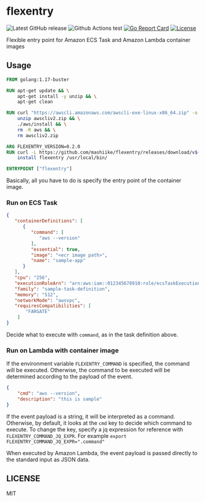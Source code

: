 # flexentry
![Latest GitHub release](https://img.shields.io/github/release/mashiike/flexentry.svg)
![Github Actions test](https://github.com/mashiike/flexentry/workflows/Test/badge.svg?branch=main)
[![Go Report Card](https://goreportcard.com/badge/mashiike/flexentry)](https://goreportcard.com/report/mashiike/flexentry) [![License](https://img.shields.io/badge/license-MIT-blue.svg)](https://github.com/mashiike/flexentry/blob/master/LICENSE)

Flexible entry point for Amazon ECS Task and Amazon Lambda container images

## Usage 

```Dockerfile
FROM golang:1.17-buster

RUN apt-get update && \
    apt-get install -y unzip && \
    apt-get clean

RUN curl "https://awscli.amazonaws.com/awscli-exe-linux-x86_64.zip" -o "awscliv2.zip" && \
    unzip awscliv2.zip && \
    ./aws/install && \
    rm -R aws && \
    rm awscliv2.zip

ARG FLEXENTRY_VERSION=0.2.0
RUN curl -L https://github.com/mashiike/flexentry/releases/download/v${FLEXENTRY_VERSION}/flexentry_${FLEXENTRY_VERSION}_linux_amd64.tar.gz | tar zxvf - && \
    install flexentry /usr/local/bin/

ENTRYPOINT ["flexentry"]
```

Basically, all you have to do is specify the entry point of the container image.

### Run on ECS Task

```json
{
   "containerDefinitions": [ 
      { 
         "command": [
            "aws --version"
         ],
         "essential": true,
         "image": "<ecr image path>",
         "name": "sample-app"
      }
   ],
   "cpu": "256",
   "executionRoleArn": "arn:aws:iam::012345678910:role/ecsTaskExecutionRole",
   "family": "sample-task-definition",
   "memory": "512",
   "networkMode": "awsvpc",
   "requiresCompatibilities": [ 
       "FARGATE" 
    ]
}
```

Decide what to execute with `command`, as in the task definition above.

### Run on Lambda with container image

If the environment variable `FLEXENTRY_COMMAND` is specified, the command will be executed.
Otherwise, the command to be executed will be determined according to the payload of the event.

```json
{
    "cmd": "aws --version",
    "description": "this is sample"
}
```

If the event payload is a string, it will be interpreted as a command.
Otherwise, by default, it looks at the `cmd` key to decide which command to execute.
To change the key, specify a jq expression for reference with `FLEXENTRY_COMMAND_JQ_EXPR`.
For example `export FLEXENTRY_COMMAND_JQ_EXPR=".command"` 

When executed by Amazon Lambda, the event payload is passed directly to the standard input as JSON data.

## LICENSE

MIT

